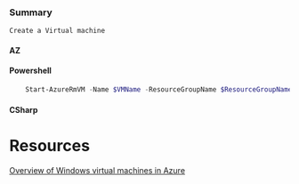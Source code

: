 ### Summary
    Create a Virtual machine
#### AZ

#### Powershell

```powershell
    Start-AzureRmVM -Name $VMName -ResourceGroupName $ResourceGroupName
```  

#### CSharp

# Resources
[Overview of Windows virtual machines in Azure](https://docs.microsoft.com/en-us/azure/virtual-machines/windows/overview)

